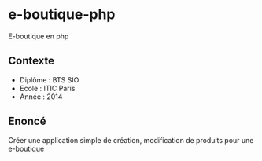 # e-boutique-php
E-boutique en php

## Contexte
- Diplôme : BTS SIO
- Ecole : ITIC Paris
- Année : 2014

## Enoncé
Créer une application simple de création, modification de produits pour une e-boutique
